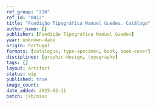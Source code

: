 ```yaml
---
ref_group: "234"
ref_id: "0012"
title: "Fundição Tipográfica Manuel Guedes. Catálogo"
author_name: []
publisher: [Fundição Tipográfica Manuel Guedes]
year: unknown-date
origin: Portugal
formats: [catalogue, type-specimen, book, book-cover]
disciplines: [graphic-design, typography]
tags: []
layout: artifact
status: wip
published: true
image_count:
date_added: 2025-02-11
batch: jsb/misc
---
```

